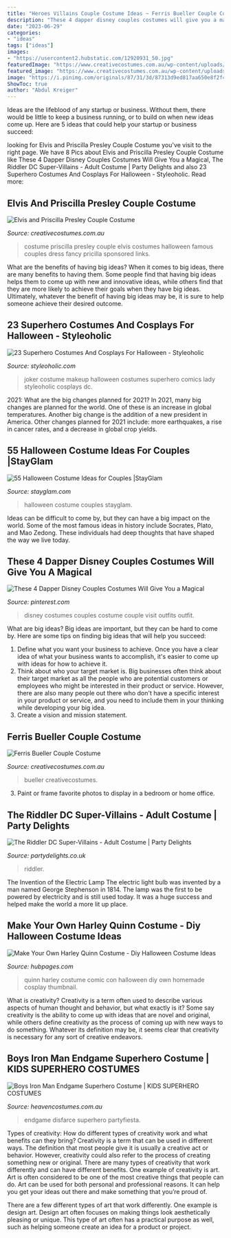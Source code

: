 ```yaml
---
title: "Heroes Villains Couple Costume Ideas ~ Ferris Bueller Couple Costume"
description: "These 4 dapper disney couples costumes will give you a magical"
date: "2023-06-29"
categories:
- "ideas"
tags: ["ideas"]
images:
- "https://usercontent2.hubstatic.com/12920931_50.jpg"
featuredImage: "https://www.creativecostumes.com.au/wp-content/uploads/2018/07/CC_April_18_037-768x1024.jpg"
featured_image: "https://www.creativecostumes.com.au/wp-content/uploads/2018/07/CC_April_18_037-768x1024.jpg"
image: "https://i.pinimg.com/originals/87/31/3d/87313d9ed817aa650e8f2f4d309a1ffd.jpg"
ShowToc: true
author: "Abdul Kreiger"
---
```



Ideas are the lifeblood of any startup or business. Without them, there would be little to keep a business running, or to build on when new ideas come up. Here are 5 ideas that could help your startup or business succeed:

	

		
looking for Elvis and Priscilla Presley Couple Costume you've visit to the right page. We have 8 Pics about Elvis and Priscilla Presley Couple Costume like These 4 Dapper Disney Couples Costumes Will Give You a Magical, The Riddler DC Super-Villains - Adult Costume | Party Delights and also 23 Superhero Costumes And Cosplays For Halloween - Styleoholic. Read more:
		
    
## Elvis And Priscilla Presley Couple Costume

<img loading=lazy src="https://www.creativecostumes.com.au/wp-content/uploads/2017/03/elvis-couple-510x680.jpg" onerror="this.onerror=null;this.src='https://tse1.mm.bing.net/th?id=OIP.xnfa0EzDFF-_2ruhGAC-jAHaJ4&amp;pid=15.1';" alt="Elvis and Priscilla Presley Couple Costume">

_Source: creativecostumes.com.au_

>costume priscilla presley couple elvis costumes halloween famous couples dress fancy pricilla sponsored links. 

	

What are the benefits of having big ideas?
When it comes to big ideas, there are many benefits to having them. Some people find that having big ideas helps them to come up with new and innovative ideas, while others find that they are more likely to achieve their goals when they have big ideas. Ultimately, whatever the benefit of having big ideas may be, it is sure to help someone achieve their desired outcome.

    
## 23 Superhero Costumes And Cosplays For Halloween - Styleoholic

<img loading=lazy src="https://i.styleoholic.com/2016/09/17-Joker-lady-costume-with-makeup.jpg" onerror="this.onerror=null;this.src='https://tse2.mm.bing.net/th?id=OIP.x5qU5xDUJxh14plF8ntH4wHaLF&amp;pid=15.1';" alt="23 Superhero Costumes And Cosplays For Halloween - Styleoholic">

_Source: styleoholic.com_

>joker costume makeup halloween costumes superhero comics lady styleoholic cosplays dc. 

	

2021: What are the big changes planned for 2021?
In 2021, many big changes are planned for the world. One of these is an increase in global temperatures. Another big change is the addition of a new president in America. Other changes planned for 2021 include: more earthquakes, a rise in cancer rates, and a decrease in global crop yields.

    
## 55 Halloween Costume Ideas For Couples |StayGlam

<img loading=lazy src="https://stayglam.com/wp-content/uploads/2014/10/55-Halloween-Costume-Ideas-for-Couples.jpg" onerror="this.onerror=null;this.src='https://tse2.mm.bing.net/th?id=OIP.UU5P2tW_OH_ismv2PPILawHaF7&amp;pid=15.1';" alt="55 Halloween Costume Ideas for Couples |StayGlam">

_Source: stayglam.com_

>halloween costume couples stayglam. 

	

Ideas can be difficult to come by, but they can have a big impact on the world. Some of the most famous ideas in history include Socrates, Plato, and Mao Zedong. These individuals had deep thoughts that have shaped the way we live today.

    
## These 4 Dapper Disney Couples Costumes Will Give You A Magical

<img loading=lazy src="https://i.pinimg.com/originals/87/31/3d/87313d9ed817aa650e8f2f4d309a1ffd.jpg" onerror="this.onerror=null;this.src='https://tse1.mm.bing.net/th?id=OIP.O9K5jYDhTrJJy-vWGTu0_wHaLH&amp;pid=15.1';" alt="These 4 Dapper Disney Couples Costumes Will Give You a Magical">

_Source: pinterest.com_

>disney costumes couples costume couple visit outfits outfit. 

	

What are big ideas?
Big ideas are important, but they can be hard to come by. Here are some tips on finding big ideas that will help you succeed: 
1. Define what you want your business to achieve. Once you have a clear idea of what your business wants to accomplish, it's easier to come up with ideas for how to achieve it. 
2. Think about who your target market is. Big businesses often think about their target market as all the people who are potential customers or employees who might be interested in their product or service. However, there are also many people out there who don't have a specific interest in your product or service, and you need to include them in your thinking while developing your big idea. 
3. Create a vision and mission statement.

    
## Ferris Bueller Couple Costume

<img loading=lazy src="https://www.creativecostumes.com.au/wp-content/uploads/2018/07/CC_April_18_037-768x1024.jpg" onerror="this.onerror=null;this.src='https://tse4.mm.bing.net/th?id=OIP.DMAm-1rpkAKZgEn5iSZ2SwHaJ4&amp;pid=15.1';" alt="Ferris Bueller Couple Costume">

_Source: creativecostumes.com.au_

>bueller creativecostumes. 

	

3. Paint or frame favorite photos to display in a bedroom or home office.

    
## The Riddler DC Super-Villains - Adult Costume | Party Delights

<img loading=lazy src="https://images.partydelights.co.uk/FANC/88/35/front/v1/flxm/4.jpg" onerror="this.onerror=null;this.src='https://tse2.mm.bing.net/th?id=OIP.6tuNFlIcG4OrNUqDeuRbVwHaJ4&amp;pid=15.1';" alt="The Riddler DC Super-Villains - Adult Costume | Party Delights">

_Source: partydelights.co.uk_

>riddler. 

	

The Invention of the Electric Lamp
The electric light bulb was invented by a man named George Stephenson in 1814. The lamp was the first to be powered by electricity and is still used today. It was a huge success and helped make the world a more lit up place.

    
## Make Your Own Harley Quinn Costume - Diy Halloween Costume Ideas

<img loading=lazy src="https://usercontent2.hubstatic.com/12920931_50.jpg" onerror="this.onerror=null;this.src='https://tse3.mm.bing.net/th?id=OIP.TQsBcmjOVKbe-m9vQLN3vAHaLH&amp;pid=15.1';" alt="Make Your Own Harley Quinn Costume - Diy Halloween Costume Ideas">

_Source: hubpages.com_

>quinn harley costume comic con halloween diy own homemade cosplay thumbnail. 

	

What is creativity?
Creativity is a term often used to describe various aspects of human thought and behavior, but what exactly is it? Some say creativity is the ability to come up with ideas that are novel and original, while others define creativity as the process of coming up with new ways to do something. Whatever its definition may be, it seems clear that creativity is necessary for any sort of creative endeavors.

    
## Boys Iron Man Endgame Superhero Costume | KIDS SUPERHERO COSTUMES

<img loading=lazy src="https://www.heavencostumes.com.au/media/catalog/product/cache/3ca7c4de79fd9294a778cbfdebc9dde4/k/-/k-rub-4248-700649-avengers-endgame-boys-classic-iron-man-marvel-book-week-costume-back-image.jpg" onerror="this.onerror=null;this.src='https://tse1.mm.bing.net/th?id=OIP.A3OKfxAi-jcZu7lk2JYagwHaKA&amp;pid=15.1';" alt="Boys Iron Man Endgame Superhero Costume | KIDS SUPERHERO COSTUMES">

_Source: heavencostumes.com.au_

>endgame disfarce superhero partyfiesta. 

	

Types of creativity: How do different types of creativity work and what benefits can they bring?
Creativity is a term that can be used in different ways. The definition that most people give it is usually a creative act or behavior. However, creativity could also refer to the process of creating something new or original. There are many types of creativity that work differently and can have different benefits. 
One example of creativity is art. Art is often considered to be one of the most creative things that people can do. Art can be used for both personal and professional reasons. It can help you get your ideas out there and make something that you’re proud of. 

There are a few different types of art that work differently. One example is design art. Design art often focuses on making things look aesthetically pleasing or unique. This type of art often has a practical purpose as well, such as helping someone create an idea for a product or project.


